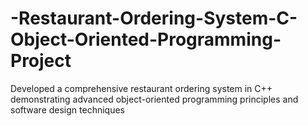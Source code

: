 # -Restaurant-Ordering-System-C-Object-Oriented-Programming-Project
Developed a comprehensive restaurant ordering system in C++ demonstrating advanced object-oriented programming principles and software design techniques
